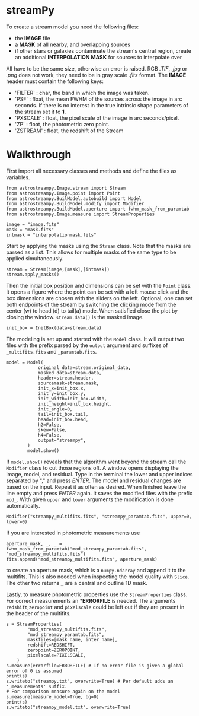 # streamPy

To create a stream model you need the following files:
  - the **IMAGE** file
  - a **MASK** of all nearby, and overlapping sources
  - if other stars or galaxies contaminate the stream's central region, create an additional **INTERPOLATION MASK** for sources to interpolate over

All have to be the same size, otherwise an error is raised. RGB *.TIF*, *.jpg* or *.png* does not work, they need to be in gray scale *.fits* format. 
The **IMAGE** header must contain the following keys:
  - 'FILTER'  : char, the band in which the image was taken.
  - 'PSF'     : float, the mean FWHM of the sources across the image in arc seconds. If there is no interest in the true intrinsic shape parameters of the stream set it to **1**.
  - 'PXSCALE' : float, the pixel scale of the image in arc seconds/pixel.
  - 'ZP'      : float, the photometric zero point.
  - 'ZSTREAM' : float, the redshift of the Stream

# Walkthrough
First import all necessary classes and methods and define the files as variables.
```
from astrostreampy.Image.stream import Stream
from astrostreampy.Image.point import Point
from astrostreampy.BuilModel.autobuild import Model
from astrostreampy.BuildModel.modify import Modifier
from astrostreampy.BuildModel.aperture import fwhm_mask_from_paramtab
from astrostreampy.Image.measure import StreamProperties

image = "image.fits"
mask = "mask.fits"
intmask = "interpolationmask.fits"
```
Start by applying the masks using the ```Stream``` class. Note that the masks are parsed as a list. This allows for multiple masks of the same type to be applied simultaneously.
```
stream = Stream(image,[mask],[intmask])
stream.apply_masks()
```
Then the initial box position and dimensions can be set with the ```Point``` class. It opens a figure where the point can be set with a left mouse click and the box dimensions are chosen with the sliders on the left. 
Optional, one can set both endpoints of the stream by switching the clicking mode from the center (w) to head (d) to tail(a) mode.
When satisfied close the plot by closing the window. ```stream.data()``` is the masked image.
```
init_box = InitBox(data=stream.data)
```
The modeling is set up and started with the ```Model``` class. It will output two files with the prefix parsed by the ```output``` argument and suffixes of ```_multifits.fits``` and ```_paramtab.fits```.
```
model = Model(
            original_data=stream.original_data,
            masked_data=stream.data,
            header=stream.header,
            sourcemask=stream.mask,
            init_x=init_box.x,
            init_y=init_box.y,
            init_width=init_box.width,
            init_height=init_box.height,
            init_angle=0,
            tail=init_box.tail,
            head=init_box.head,
            h2=False,
            skew=False,
            h4=False,
            output="streampy",
        )
        model.show()
```
If ```model.show()``` reveals that the algorithm went beyond the stream call the ```Modifier``` class to cut those regions off. A window opens displaying the image, model, and residual. Type in the terminal the lower and upper indices separated by "," and press *ENTER*. The model and residual changes are based on the input. Repeat it as often as desired. When finished leave the line empty and press *ENTER* again. It saves the modified files with the prefix ```mod_```. With given ```upper``` and ```lower``` arguments the modification is done automatically.
```
Modifier("streampy_multifits.fits", "streampy_paramtab.fits", upper=0, lower=0)
```
If you are interested in photometric measurements use
``` 
aperture_mask, _, _ = fwhm_mask_from_paramtab("mod_streampy_paramtab.fits", "mod_streampy_multifits.fits")
fits.append("mod_streampy_multifits.fits", aperture_mask)
```
to create an aperture mask, which is a ```numpy.ndarray``` and append it to the multifits. This is also needed when inspecting the model quality with ```Slice```.
The other two returns ```_``` are a central and outline 1D mask.

Lastly, to measure photometric properties use the ```StreamProperties``` class. For correct measurements an ***ERRORFILE** is needed. The arguments ```redshift```,```zeropoint``` and ```pixelscale``` could be left out if they are present in the header of the multifits.
```
s = StreamProperties(
        "mod_streampy_multifits.fits",
        "mod_streampy_paramtab.fits",
        maskfiles=[mask_name, inter_name],
        redshift=REDSHIFT,
        zeropoint=ZEROPOINT,
        pixelscale=PIXELSCALE,
    )
s.measure(errorfile=ERRORFILE) # If no error file is given a global error of 0 is assumed
print(s)
s.writeto("streampy.txt", overwrite=True) # Per default adds an '_measurements' suffix.
# For comparison measure again on the model
s.measure(measure_model=True, bg=0)
print(s)
s.writeto("streampy_model.txt", overwrite=True)
```
